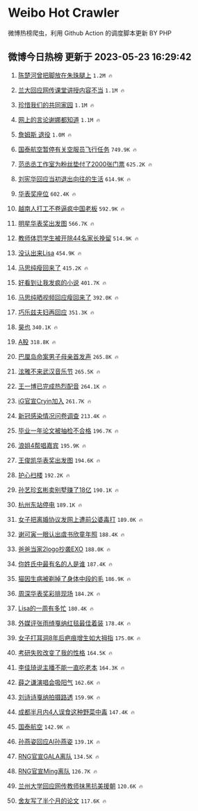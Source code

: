 # Weibo Hot Crawler 



微博热榜爬虫，利用 Github Action 的调度脚本更新 BY PHP 


## 微博今日热榜 更新于 2023-05-23 16:29:42 
1. [陈楚河曾把脚放在朱珠腿上](https://s.weibo.com/weibo?q=%23%E9%99%88%E6%A5%9A%E6%B2%B3%E6%9B%BE%E6%8A%8A%E8%84%9A%E6%94%BE%E5%9C%A8%E6%9C%B1%E7%8F%A0%E8%85%BF%E4%B8%8A%23&t=31&band_rank=1&Refer=top) `1.2M 🔥` 

1. [兰大回应网传课堂讲授内容不当](https://s.weibo.com/weibo?q=%23%E5%85%B0%E5%A4%A7%E5%9B%9E%E5%BA%94%E7%BD%91%E4%BC%A0%E8%AF%BE%E5%A0%82%E8%AE%B2%E6%8E%88%E5%86%85%E5%AE%B9%E4%B8%8D%E5%BD%93%23&t=31&band_rank=2&Refer=top) `1.1M 🔥` 

1. [珍惜我们的共同家园](https://s.weibo.com/weibo?q=%23%E7%8F%8D%E6%83%9C%E6%88%91%E4%BB%AC%E7%9A%84%E5%85%B1%E5%90%8C%E5%AE%B6%E5%9B%AD%23&t=31&band_rank=3&Refer=top) `1.1M 🔥` 

1. [网上的言论谢娜都知道](https://s.weibo.com/weibo?q=%23%E7%BD%91%E4%B8%8A%E7%9A%84%E8%A8%80%E8%AE%BA%E8%B0%A2%E5%A8%9C%E9%83%BD%E7%9F%A5%E9%81%93%23&t=31&band_rank=4&Refer=top) `1.1M 🔥` 

1. [詹姆斯 退役](https://s.weibo.com/weibo?q=%E8%A9%B9%E5%A7%86%E6%96%AF%20%E9%80%80%E5%BD%B9&t=31&band_rank=5&Refer=top) `1.0M 🔥` 

1. [国泰航空暂停有关空服员飞行任务](https://s.weibo.com/weibo?q=%23%E5%9B%BD%E6%B3%B0%E8%88%AA%E7%A9%BA%E6%9A%82%E5%81%9C%E6%9C%89%E5%85%B3%E7%A9%BA%E6%9C%8D%E5%91%98%E9%A3%9E%E8%A1%8C%E4%BB%BB%E5%8A%A1%23&t=31&band_rank=6&Refer=top) `749.9K 🔥` 

1. [范丞丞工作室为粉丝垫付了2000张门票](https://s.weibo.com/weibo?q=%23%E8%8C%83%E4%B8%9E%E4%B8%9E%E5%B7%A5%E4%BD%9C%E5%AE%A4%E4%B8%BA%E7%B2%89%E4%B8%9D%E5%9E%AB%E4%BB%98%E4%BA%862000%E5%BC%A0%E9%97%A8%E7%A5%A8%23&t=31&band_rank=7&Refer=top) `625.2K 🔥` 

1. [刘宪华回应当初退出向往的生活](https://s.weibo.com/weibo?q=%23%E5%88%98%E5%AE%AA%E5%8D%8E%E5%9B%9E%E5%BA%94%E5%BD%93%E5%88%9D%E9%80%80%E5%87%BA%E5%90%91%E5%BE%80%E7%9A%84%E7%94%9F%E6%B4%BB%23&t=31&band_rank=8&Refer=top) `614.9K 🔥` 

1. [华表奖座位](https://s.weibo.com/weibo?q=%E5%8D%8E%E8%A1%A8%E5%A5%96%E5%BA%A7%E4%BD%8D&t=31&band_rank=9&Refer=top) `602.4K 🔥` 

1. [越南人打工不卷逼疯中国老板](https://s.weibo.com/weibo?q=%23%E8%B6%8A%E5%8D%97%E4%BA%BA%E6%89%93%E5%B7%A5%E4%B8%8D%E5%8D%B7%E9%80%BC%E7%96%AF%E4%B8%AD%E5%9B%BD%E8%80%81%E6%9D%BF%23&t=31&band_rank=10&Refer=top) `592.9K 🔥` 

1. [明星华表奖出发图](https://s.weibo.com/weibo?q=%23%E6%98%8E%E6%98%9F%E5%8D%8E%E8%A1%A8%E5%A5%96%E5%87%BA%E5%8F%91%E5%9B%BE%23&t=31&band_rank=11&Refer=top) `566.7K 🔥` 

1. [教师体罚学生被开除44名家长挽留](https://s.weibo.com/weibo?q=%23%E6%95%99%E5%B8%88%E4%BD%93%E7%BD%9A%E5%AD%A6%E7%94%9F%E8%A2%AB%E5%BC%80%E9%99%A444%E5%90%8D%E5%AE%B6%E9%95%BF%E6%8C%BD%E7%95%99%23&t=31&band_rank=12&Refer=top) `514.9K 🔥` 

1. [没认出来Lisa](https://s.weibo.com/weibo?q=%23%E6%B2%A1%E8%AE%A4%E5%87%BA%E6%9D%A5Lisa%23&t=31&band_rank=13&Refer=top) `454.9K 🔥` 

1. [马思纯瘦回来了](https://s.weibo.com/weibo?q=%E9%A9%AC%E6%80%9D%E7%BA%AF%E7%98%A6%E5%9B%9E%E6%9D%A5%E4%BA%86&t=31&band_rank=14&Refer=top) `415.2K 🔥` 

1. [好看到让我发疯的小说](https://s.weibo.com/weibo?q=%23%E5%A5%BD%E7%9C%8B%E5%88%B0%E8%AE%A9%E6%88%91%E5%8F%91%E7%96%AF%E7%9A%84%E5%B0%8F%E8%AF%B4%23&t=31&band_rank=15&Refer=top) `401.7K 🔥` 

1. [马思纯晒视频回应瘦回来了](https://s.weibo.com/weibo?q=%23%E9%A9%AC%E6%80%9D%E7%BA%AF%E6%99%92%E8%A7%86%E9%A2%91%E5%9B%9E%E5%BA%94%E7%98%A6%E5%9B%9E%E6%9D%A5%E4%BA%86%23&t=31&band_rank=16&Refer=top) `392.0K 🔥` 

1. [巧乐兹夫妇再回应](https://s.weibo.com/weibo?q=%23%E5%B7%A7%E4%B9%90%E5%85%B9%E5%A4%AB%E5%A6%87%E5%86%8D%E5%9B%9E%E5%BA%94%23&t=31&band_rank=17&Refer=top) `351.3K 🔥` 

1. [昊也](https://s.weibo.com/weibo?q=%E6%98%8A%E4%B9%9F&t=31&band_rank=18&Refer=top) `340.1K 🔥` 

1. [A股](https://s.weibo.com/weibo?q=A%E8%82%A1&t=31&band_rank=19&Refer=top) `318.8K 🔥` 

1. [巴厘岛命案男子母亲首发声](https://s.weibo.com/weibo?q=%23%E5%B7%B4%E5%8E%98%E5%B2%9B%E5%91%BD%E6%A1%88%E7%94%B7%E5%AD%90%E6%AF%8D%E4%BA%B2%E9%A6%96%E5%8F%91%E5%A3%B0%23&t=31&band_rank=20&Refer=top) `265.8K 🔥` 

1. [泫雅不来武汉音乐节](https://s.weibo.com/weibo?q=%23%E6%B3%AB%E9%9B%85%E4%B8%8D%E6%9D%A5%E6%AD%A6%E6%B1%89%E9%9F%B3%E4%B9%90%E8%8A%82%23&t=31&band_rank=21&Refer=top) `265.5K 🔥` 

1. [王一博已完成热烈配音](https://s.weibo.com/weibo?q=%23%E7%8E%8B%E4%B8%80%E5%8D%9A%E5%B7%B2%E5%AE%8C%E6%88%90%E7%83%AD%E7%83%88%E9%85%8D%E9%9F%B3%23&t=31&band_rank=22&Refer=top) `264.1K 🔥` 

1. [iG官宣Cryin加入](https://s.weibo.com/weibo?q=%23iG%E5%AE%98%E5%AE%A3Cryin%E5%8A%A0%E5%85%A5%23&t=31&band_rank=23&Refer=top) `261.7K 🔥` 

1. [新冠感染情况问卷调查](https://s.weibo.com/weibo?q=%23%E6%96%B0%E5%86%A0%E6%84%9F%E6%9F%93%E6%83%85%E5%86%B5%E9%97%AE%E5%8D%B7%E8%B0%83%E6%9F%A5%23&t=31&band_rank=24&Refer=top) `213.4K 🔥` 

1. [毕业一年论文被抽检不合格](https://s.weibo.com/weibo?q=%23%E6%AF%95%E4%B8%9A%E4%B8%80%E5%B9%B4%E8%AE%BA%E6%96%87%E8%A2%AB%E6%8A%BD%E6%A3%80%E4%B8%8D%E5%90%88%E6%A0%BC%23&t=31&band_rank=25&Refer=top) `196.7K 🔥` 

1. [浪姐4帮唱嘉宾](https://s.weibo.com/weibo?q=%23%E6%B5%AA%E5%A7%904%E5%B8%AE%E5%94%B1%E5%98%89%E5%AE%BE%23&t=31&band_rank=26&Refer=top) `195.9K 🔥` 

1. [王俊凯华表奖出发图](https://s.weibo.com/weibo?q=%23%E7%8E%8B%E4%BF%8A%E5%87%AF%E5%8D%8E%E8%A1%A8%E5%A5%96%E5%87%BA%E5%8F%91%E5%9B%BE%23&t=31&band_rank=27&Refer=top) `194.6K 🔥` 

1. [护心扫楼](https://s.weibo.com/weibo?q=%E6%8A%A4%E5%BF%83%E6%89%AB%E6%A5%BC&t=31&band_rank=28&Refer=top) `192.2K 🔥` 

1. [孙艺珍玄彬卖别墅赚了18亿](https://s.weibo.com/weibo?q=%23%E5%AD%99%E8%89%BA%E7%8F%8D%E7%8E%84%E5%BD%AC%E5%8D%96%E5%88%AB%E5%A2%85%E8%B5%9A%E4%BA%8618%E4%BA%BF%23&t=31&band_rank=29&Refer=top) `190.1K 🔥` 

1. [杭州东站停电](https://s.weibo.com/weibo?q=%23%E6%9D%AD%E5%B7%9E%E4%B8%9C%E7%AB%99%E5%81%9C%E7%94%B5%23&t=31&band_rank=30&Refer=top) `189.1K 🔥` 

1. [女子把离婚协议发网上遭前公婆毒打](https://s.weibo.com/weibo?q=%23%E5%A5%B3%E5%AD%90%E6%8A%8A%E7%A6%BB%E5%A9%9A%E5%8D%8F%E8%AE%AE%E5%8F%91%E7%BD%91%E4%B8%8A%E9%81%AD%E5%89%8D%E5%85%AC%E5%A9%86%E6%AF%92%E6%89%93%23&t=31&band_rank=31&Refer=top) `189.0K 🔥` 

1. [谢可寅一眼认出虞书欣童年照](https://s.weibo.com/weibo?q=%23%E8%B0%A2%E5%8F%AF%E5%AF%85%E4%B8%80%E7%9C%BC%E8%AE%A4%E5%87%BA%E8%99%9E%E4%B9%A6%E6%AC%A3%E7%AB%A5%E5%B9%B4%E7%85%A7%23&t=31&band_rank=32&Refer=top) `188.4K 🔥` 

1. [爸爸当家2logo抄袭EXO](https://s.weibo.com/weibo?q=%23%E7%88%B8%E7%88%B8%E5%BD%93%E5%AE%B62logo%E6%8A%84%E8%A2%ADEXO%23&t=31&band_rank=33&Refer=top) `188.0K 🔥` 

1. [你姓氏中最有名的人是谁](https://s.weibo.com/weibo?q=%23%E4%BD%A0%E5%A7%93%E6%B0%8F%E4%B8%AD%E6%9C%80%E6%9C%89%E5%90%8D%E7%9A%84%E4%BA%BA%E6%98%AF%E8%B0%81%23&t=31&band_rank=34&Refer=top) `187.4K 🔥` 

1. [猫因生病被剃掉了身体中段的毛](https://s.weibo.com/weibo?q=%E7%8C%AB%E5%9B%A0%E7%94%9F%E7%97%85%E8%A2%AB%E5%89%83%E6%8E%89%E4%BA%86%E8%BA%AB%E4%BD%93%E4%B8%AD%E6%AE%B5%E7%9A%84%E6%AF%9B&t=31&band_rank=35&Refer=top) `186.9K 🔥` 

1. [周深华表奖彩排现场](https://s.weibo.com/weibo?q=%23%E5%91%A8%E6%B7%B1%E5%8D%8E%E8%A1%A8%E5%A5%96%E5%BD%A9%E6%8E%92%E7%8E%B0%E5%9C%BA%23&t=31&band_rank=36&Refer=top) `184.2K 🔥` 

1. [Lisa的一周有多忙](https://s.weibo.com/weibo?q=%23Lisa%E7%9A%84%E4%B8%80%E5%91%A8%E6%9C%89%E5%A4%9A%E5%BF%99%23&t=31&band_rank=37&Refer=top) `180.4K 🔥` 

1. [外媒评张雨绮戛纳红毯最佳着装](https://s.weibo.com/weibo?q=%23%E5%A4%96%E5%AA%92%E8%AF%84%E5%BC%A0%E9%9B%A8%E7%BB%AE%E6%88%9B%E7%BA%B3%E7%BA%A2%E6%AF%AF%E6%9C%80%E4%BD%B3%E7%9D%80%E8%A3%85%23&t=31&band_rank=38&Refer=top) `178.4K 🔥` 

1. [女子打耳洞8年后疤痕增生如大拇指](https://s.weibo.com/weibo?q=%23%E5%A5%B3%E5%AD%90%E6%89%93%E8%80%B3%E6%B4%9E8%E5%B9%B4%E5%90%8E%E7%96%A4%E7%97%95%E5%A2%9E%E7%94%9F%E5%A6%82%E5%A4%A7%E6%8B%87%E6%8C%87%23&t=31&band_rank=39&Refer=top) `175.0K 🔥` 

1. [考研失败改变了我的性格](https://s.weibo.com/weibo?q=%23%E8%80%83%E7%A0%94%E5%A4%B1%E8%B4%A5%E6%94%B9%E5%8F%98%E4%BA%86%E6%88%91%E7%9A%84%E6%80%A7%E6%A0%BC%23&t=31&band_rank=40&Refer=top) `164.5K 🔥` 

1. [李佳琦说主播不能一直吃老本](https://s.weibo.com/weibo?q=%23%E6%9D%8E%E4%BD%B3%E7%90%A6%E8%AF%B4%E4%B8%BB%E6%92%AD%E4%B8%8D%E8%83%BD%E4%B8%80%E7%9B%B4%E5%90%83%E8%80%81%E6%9C%AC%23&t=31&band_rank=41&Refer=top) `164.3K 🔥` 

1. [薛之谦演唱会吸阳气](https://s.weibo.com/weibo?q=%23%E8%96%9B%E4%B9%8B%E8%B0%A6%E6%BC%94%E5%94%B1%E4%BC%9A%E5%90%B8%E9%98%B3%E6%B0%94%23&t=31&band_rank=42&Refer=top) `162.6K 🔥` 

1. [刘诗诗戛纳拍摄路透](https://s.weibo.com/weibo?q=%23%E5%88%98%E8%AF%97%E8%AF%97%E6%88%9B%E7%BA%B3%E6%8B%8D%E6%91%84%E8%B7%AF%E9%80%8F%23&t=31&band_rank=43&Refer=top) `159.9K 🔥` 

1. [成都半月内4人误食这种野菜中毒](https://s.weibo.com/weibo?q=%23%E6%88%90%E9%83%BD%E5%8D%8A%E6%9C%88%E5%86%854%E4%BA%BA%E8%AF%AF%E9%A3%9F%E8%BF%99%E7%A7%8D%E9%87%8E%E8%8F%9C%E4%B8%AD%E6%AF%92%23&t=31&band_rank=44&Refer=top) `147.4K 🔥` 

1. [国泰航空](https://s.weibo.com/weibo?q=%E5%9B%BD%E6%B3%B0%E8%88%AA%E7%A9%BA&t=31&band_rank=45&Refer=top) `142.9K 🔥` 

1. [孙燕姿回应AI孙燕姿](https://s.weibo.com/weibo?q=%23%E5%AD%99%E7%87%95%E5%A7%BF%E5%9B%9E%E5%BA%94AI%E5%AD%99%E7%87%95%E5%A7%BF%23&t=31&band_rank=46&Refer=top) `139.1K 🔥` 

1. [RNG官宣GALA离队](https://s.weibo.com/weibo?q=%23RNG%E5%AE%98%E5%AE%A3GALA%E7%A6%BB%E9%98%9F%23&t=31&band_rank=47&Refer=top) `134.5K 🔥` 

1. [RNG官宣Ming离队](https://s.weibo.com/weibo?q=%23RNG%E5%AE%98%E5%AE%A3Ming%E7%A6%BB%E9%98%9F%23&t=31&band_rank=48&Refer=top) `126.7K 🔥` 

1. [兰州大学回应网传教师抹黑抗美援朝](https://s.weibo.com/weibo?q=%23%E5%85%B0%E5%B7%9E%E5%A4%A7%E5%AD%A6%E5%9B%9E%E5%BA%94%E7%BD%91%E4%BC%A0%E6%95%99%E5%B8%88%E6%8A%B9%E9%BB%91%E6%8A%97%E7%BE%8E%E6%8F%B4%E6%9C%9D%23&t=31&band_rank=49&Refer=top) `120.6K 🔥` 

1. [舍友写了半个月的论文](https://s.weibo.com/weibo?q=%23%E8%88%8D%E5%8F%8B%E5%86%99%E4%BA%86%E5%8D%8A%E4%B8%AA%E6%9C%88%E7%9A%84%E8%AE%BA%E6%96%87%23&t=31&band_rank=50&Refer=top) `117.6K 🔥` 

